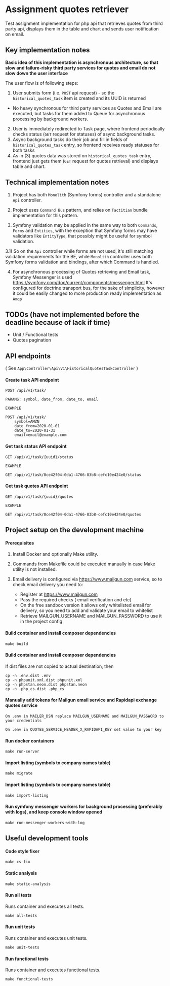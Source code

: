 # Assignment quotes retriever

Test assignment implementation for php api that retrieves quotes from third party api,
displays them in the table and chart and sends user notification on email.

## Key implementation notes

**Basic idea of this implementation is asynchronous architecture,
so that slow and failure-risky third party services for quotes and email
do not slow down the user interface**

The user flow is of following steps:

1) User submits form (i.e. `POST` api request) - so the `historical_quotes_task` item is created and its UUID is returned
 - No heavy synchronous for third party services as Quotes and Email are executed,
  but tasks for them added to Queue for asynchronous processing by background workers.
2) User is immediately redirected to Task page, where frontend periodically checks status (`GET` request for statuses)
 of async background tasks.
3) Async background tasks do their job and fill in fields of `historical_quotes_task` entry,
 so frontend receives ready statuses for both tasks
4) As in (3) quotes data was stored on `historical_quotes_task` entry,
 frontend just gets them (`GET` request for quotes retrieval) and displays table and chart.
 
## Technical implementation notes

1) Project has both `Monolith` (Symfony forms) controller and a standalone `Api` controller.

2) Project uses `Command Bus` pattern, and relies on `Tactitian` bundle implementation for this pattern.

3) Symfony validation may be applied in the same way to both `Commands`, `Forms` and `Entities`,
 with the exception that Symfony forms may have validators like `EntityType`, 
 that possibly might be useful for symbol validation.

3.1) So on the `Api` controller while forms are not used, it's still matching validation requirements for the BE,
 while `Monolith` controller uses both Symfony forms validation and bindings, after which Command is handled.

4) For asynchronous processing of Quotes retrieving and Email task, Symfony Messenger is used https://symfony.com/doc/current/components/messenger.html
It's configured for doctrine transport bus, for the sake of simplicity, however it could be easily changed to more production ready implementation as `Amqp` 
 
## TODOs (have not implemented before the deadline because of lack if time)
 - Unit / Functional tests
 - Quotes pagination

## API endpoints

( See `App\Controller\Api\V1\HistoricalQuotesTaskController` )

#### Create task API endpoint
    POST /api/v1/task/

    PARAMS: symbol, date_from, date_to, email

    EXAMPLE 

    POST /api/v1/task/ 
        symbol=AMZN
        date_from=2020-01-01
        date_to=2020-01-31
        email=email@example.com

#### Get task status API endpoint
    GET /api/v1/task/{uuid}/status
    
    EXAMPLE
    
    GET /api/v1/task/0ce42f04-0da1-4766-83b8-cefc10e424e0/status

#### Get task quotes API endpoint
    GET /api/v1/task/{uuid}/quotes
    
    EXAMPLE
    
    GET /api/v1/task/0ce42f04-0da1-4766-83b8-cefc10e424e0/quotes
    
## Project setup on the development machine

#### Prerequisites
1) Install Docker and optionally Make utility.
 
2) Commands from Makefile could be executed manually in case Make utility is not installed.

3) Email delivery is configured via https://www.mailgun.com service, so to check email delivery you need to:
     - Register at https://www.mailgun.com
     - Pass the required checks ( email verification and etc)
     - On the free sandbox version it allows only whitelisted email for delivery, so you need to add and validate your email to whitelist
     - Retrieve MAILGUN_USERNAME and MAILGUN_PASSWORD to use it in the project config

#### Build container and install composer dependencies

    make build

#### Build container and install composer dependencies

If dist files are not copied to actual destination, then
    
    cp -n .env.dist .env
    cp -n phpunit.xml.dist phpunit.xml
    cp -n phpstan.neon.dist phpstan.neon
    cp -n .php_cs.dist .php_cs
        
#### Manually add tokens for Mailgun email service and Rapidapi exchange quotes service

    On .env in MAILER_DSN replace MAILGUN_USERNAME and MAILGUN_PASSWORD to your credentials
    
    On .env in QUOTES_SERVICE_HEADER_X_RAPIDAPI_KEY set value to your key
    
#### Run docker containers

    make run-server

#### Import listing (symbols to company names table)

    make migrate

#### Import listing (symbols to company names table)

    make import-listing

#### Run symfony messenger workers for background processing (preferably with logs), and keep console window opened

    make run-messenger-workers-with-log
    
## Useful development tools

#### Code style fixer 

    make cs-fix
    
#### Static analysis 

    make static-analysis
    
#### Run all tests

Runs container and executes all tests.

    make all-tests
    
#### Run unit tests

Runs container and executes unit tests.

    make unit-tests

#### Run functional tests

Runs container and executes functional tests.

    make functional-tests